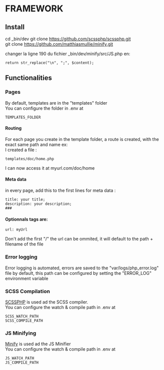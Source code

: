 # FRAMEWORK

## Install

cd _bin/dev
git clone https://github.com/scssphp/scssphp.git  
git clone https://github.com/matthiasmullie/minify.git

changer la ligne 190 du fichier _bin/dev/minify/src/JS.php en:

    return str_replace("\n", ";", $content);


## Functionalities

### Pages
By default, templates are in the "templates" folder  
You can configure the folder in .env at  

    TEMPLATES_FOLDER

#### Routing
For each page you create in the template folder, a route is created, with the exact same path and name ex:  
I created a file :

    templates/doc/home.php

I can now access it at myurl.com/doc/home

#### Meta data
in every page, add this to the first lines for meta data :

    title: your title;
    description: your description;
    ###

#### Optionnals tags are:

    url: myUrl
Don't add the first "/"
the url can be ommited, it will default to the path + filename of the file

### Error logging
Error logging is automated, errors are saved to the "var/logs/php_error.log" file by default, this path can be configured by setting the "ERROR_LOG" environment variable

### SCSS Compilation
[SCSSPHP](https://github.com/scssphp/scssphp) is used ad the SCSS compiler.  
You can configure the watch & compile path in .env at

    SCSS_WATCH_PATH
    SCSS_COMPILE_PATH

### JS Minifying
[Minify](https://github.com/matthiasmullie/minify) is used ad the JS Minifier  
You can configure the watch & compile path in .env at

    JS_WATCH_PATH
    JS_COMPILE_PATH